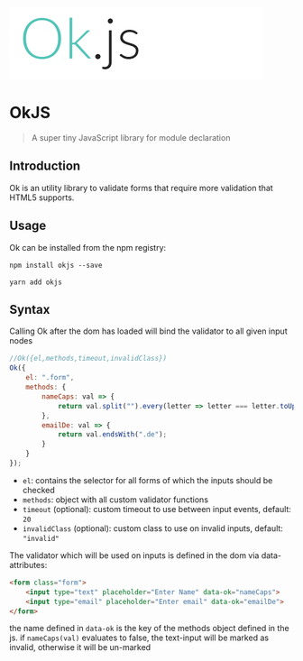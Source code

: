 ![OkJS](./logo.png)

# OkJS

> A super tiny JavaScript library for module declaration

## Introduction

Ok is an utility library to validate forms that require more validation that HTML5 supports.

## Usage

Ok can be installed from the npm registry:

```shell
npm install okjs --save
```

```shell
yarn add okjs
```

## Syntax

Calling Ok after the dom has loaded will bind the validator to all given input nodes

```js
//Ok({el,methods,timeout,invalidClass})
Ok({
    el: ".form",
    methods: {
        nameCaps: val => {
            return val.split("").every(letter => letter === letter.toUpperCase());
        },
        emailDe: val => {
            return val.endsWith(".de");
        }
    }
});
```

- `el`: contains the selector for all forms of which the inputs should be checked
- `methods`: object with all custom validator functions
- `timeout` (optional): custom timeout to use between input events, default: `20`
- `invalidClass` (optional): custom class to use on invalid inputs, default: `"invalid"`

The validator which will be used on inputs is defined in the dom via data-attributes:

```html
<form class="form">
    <input type="text" placeholder="Enter Name" data-ok="nameCaps">
    <input type="email" placeholder="Enter email" data-ok="emailDe">
</form>
```

the name defined in `data-ok` is the key of the methods object defined in the js.
if `nameCaps(val)` evaluates to false, the text-input will be marked as invalid, otherwise it will be un-marked
